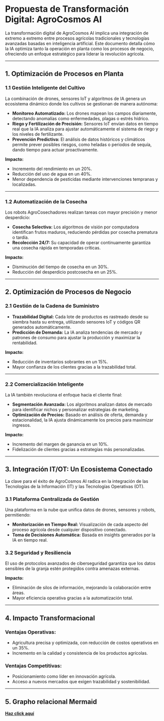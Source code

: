 # **Propuesta de Transformación Digital: AgroCosmos AI**  

La transformación digital de AgroCosmos AI implica una integración de extremo a extremo entre procesos agrícolas tradicionales y tecnologías avanzadas basadas en inteligencia artificial. Este documento detalla cómo la IA optimiza tanto la operación en planta como los procesos de negocio, ofreciendo un enfoque estratégico para liderar la revolución agrícola.  

---

## **1. Optimización de Procesos en Planta**  

### **1.1 Gestión Inteligente del Cultivo**  
La combinación de drones, sensores IoT y algoritmos de IA genera un ecosistema dinámico donde los cultivos se gestionan de manera autónoma:  
- **Monitoreo Automatizado:** Los drones mapean los campos diariamente, detectando anomalías como enfermedades, plagas o estrés hídrico.  
- **Riego y Fertilización de Precisión:** Sensores IoT envían datos en tiempo real que la IA analiza para ajustar automáticamente el sistema de riego y los niveles de fertilizante.  
- **Prevención Predictiva:** El análisis de datos históricos y climáticos permite prever posibles riesgos, como heladas o periodos de sequía, dando tiempo para actuar proactivamente.  

**Impacto:**  
- Incremento del rendimiento en un 20%.  
- Reducción del uso de agua en un 40%.  
- Menor dependencia de pesticidas mediante intervenciones tempranas y localizadas.  

---

### **1.2 Automatización de la Cosecha**  
Los robots AgroCosechadores realizan tareas con mayor precisión y menor desperdicio:  
- **Cosecha Selectiva:** Los algoritmos de visión por computadora identifican frutos maduros, reduciendo pérdidas por cosecha prematura o tardía.  
- **Recolección 24/7:** Su capacidad de operar continuamente garantiza una cosecha rápida en temporadas críticas.  

**Impacto:**  
- Disminución del tiempo de cosecha en un 30%.  
- Reducción del desperdicio postcosecha en un 25%.  

---

## **2. Optimización de Procesos de Negocio**  

### **2.1 Gestión de la Cadena de Suministro**  
- **Trazabilidad Digital:** Cada lote de productos es rastreado desde su siembra hasta su entrega, utilizando sensores IoT y códigos QR generados automáticamente.  
- **Predicción de Demanda:** La IA analiza tendencias de mercado y patrones de consumo para ajustar la producción y maximizar la rentabilidad.  

**Impacto:**  
- Reducción de inventarios sobrantes en un 15%.  
- Mayor confianza de los clientes gracias a la trazabilidad total.  

---

### **2.2 Comercialización Inteligente**  
La IA también revoluciona el enfoque hacia el cliente final:  
- **Segmentación Avanzada:** Los algoritmos analizan datos de mercado para identificar nichos y personalizar estrategias de marketing.  
- **Optimización de Precios:** Basado en análisis de oferta, demanda y estacionalidad, la IA ajusta dinámicamente los precios para maximizar ingresos.  

**Impacto:**  
- Incremento del margen de ganancia en un 10%.  
- Fidelización de clientes gracias a estrategias más personalizadas.  

---

## **3. Integración IT/OT: Un Ecosistema Conectado**  
La clave para el éxito de AgroCosmos AI radica en la integración de las Tecnologías de la Información (IT) y las Tecnologías Operativas (OT).  

### **3.1 Plataforma Centralizada de Gestión**  
Una plataforma en la nube que unifica datos de drones, sensores y robots, permitiendo:  
- **Monitorización en Tiempo Real:** Visualización de cada aspecto del proceso agrícola desde cualquier dispositivo conectado.  
- **Toma de Decisiones Automática:** Basada en insights generados por la IA en tiempo real.  

### **3.2 Seguridad y Resiliencia**  
El uso de protocolos avanzados de ciberseguridad garantiza que los datos sensibles de la granja estén protegidos contra amenazas externas.  

**Impacto:**  
- Eliminación de silos de información, mejorando la colaboración entre áreas.  
- Mayor eficiencia operativa gracias a la automatización total.  

---

## **4. Impacto Transformacional**  

### **Ventajas Operativas:**  
- Agricultura precisa y optimizada, con reducción de costos operativos en un 35%.  
- Incremento en la calidad y consistencia de los productos agrícolas.  

### **Ventajas Competitivas:**  
- Posicionamiento como líder en innovación agrícola.  
- Acceso a nuevos mercados que exigen trazabilidad y sostenibilidad.  

---

## **5. Grapho relacional Mermaid**
<a href="https://mermaid.live/view#pako:eNp9lkFu2zoQhq9CCOiuvUAWD1Bkx3EaN6nstq-hs5hIE5mtxBFIOmha9DBddtFVj-CLdShKjiQ7CRAgJD9SM__8HOZHlFGO0UlUGKg34jJda8E_r16JCdZgHFSoHYkcxVWNBjJFGm1gYvkCcivevPlPnMoFaeXIYLOeQFXTbbu7ARKZkHaGyrBcqhzyATCRM7RO7f5qT6SYbY0ly8izca4w01RSsfsDAsVca3rgmPiAsGMqX9gQoj6TE-Nz4M0OS1UwiLaNatoQM5nSHTkr4sJQQhazDeSc5ZA6l0vU1k-LOa3GAgRmLq9LcHBPpgJPDRYv5DwWHCyIa4O5yrJOh2RbOvUw1MEHWxjYM7z1kSfvDbCAZpu5rYEAv-1_M-HsDJRhR8h_3mLN4FLGeverVFZZz0zAUZdlABbyqnaqUt_bT6MWK4WcJ1cLygH6TsZbRxW4PezlB4NwkAkn0h3nDDL3VDPLee1--U2CvOFYCWgteRrq1x_M-oPz3lc-WGpl4ohLED4wP5Fjxsk-2fyy2XklRyVIUeectQ_otg9es78cPnEsdQF2gLwfKZZjKVKFRXfQcWsnVKHJFJfqUSzAfEWndBHQVB4nQzmXMilV38NpM72SU_YFsGkUNKVd8CZ28QD6ICeKKXW3fUrIUM5uGpqPbzF-6whHORep5N9c2ZqsarzKYefePGHPWd9ps_7gvBs8e8OXVJNxyAcmULOGrn-_P8puebX7nWmV0ZgLqnySg0kB_i6rjC9W7x5_bND_D49MsaKm8McVSNHyQeBl2PdEKDtHXTWnfpYpNqfanqrqodcBrxvuRsYlcvr2wE3vm_U47vfQzkfH41IVp8wisuO5izrU6k41PbffcuNTOW-5uLrzzhld4zjZA0tqHTnNSO_-VqzN2MTTByi3rciPrAxHyn3eF7Nfts_h5Ins48_ochPY6bAzdSGNVYrbrM7kAr-Qae74yPkviMZpCevgK26ozNF4F2MvQvzGrUq3fTVOwpdm4ySWA627uILr4_OBD9osWmYZkPn-Bh9V8EDxL_xM7ptx8-aEtUk47uLwUvce1ia2i_B8D0Zv1zp6HXFrqUDl_B_DD7-6jtwGK1xHJ_xnzm1pHa31T-aAO_3yUWfRCT8--DoytC020ck9lJZH25p7AU4U8ItVdUgN-oaoaqGf_wDsaN0p" target="_blank">**Haz click aquí**</a>
```
